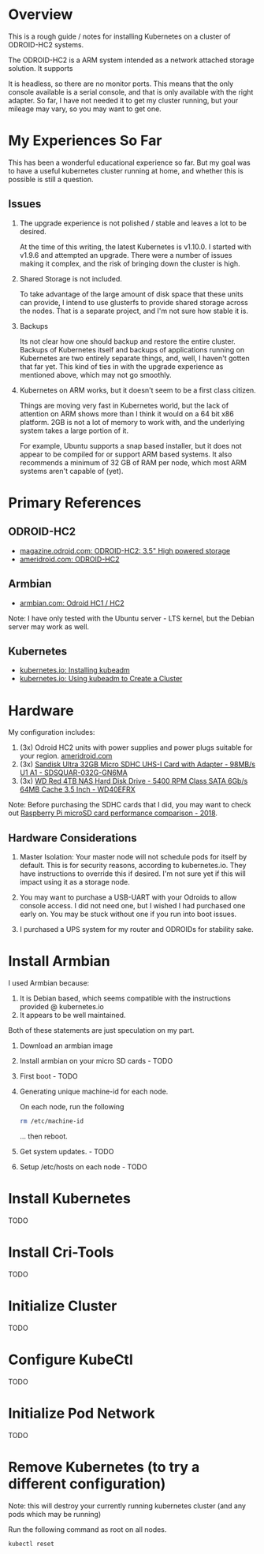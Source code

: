 # Overview

This is a rough guide / notes for installing Kubernetes on a cluster of ODROID-HC2 systems.

The ODROID-HC2 is a ARM system intended as a network attached storage solution.  It supports 

It is headless, so there are no monitor ports.  This means that the only console available is a serial console, and that is only available with the right adapter.  So far, I have not needed it to get my cluster running, but your mileage may vary, so you may want to get one.

# My Experiences So Far

This has been a wonderful educational experience so far.  But my goal was to have a useful kubernetes cluster running at home, and whether this is possible is still a question.

## Issues

1.  The upgrade experience is not polished / stable and leaves a lot to be desired.

	At the time of this writing, the latest Kubernetes is v1.10.0.  I started with v1.9.6 and attempted an upgrade.  There were a number of issues making it complex, and the risk of bringing down the cluster is high.

2.  Shared Storage is not included.

	To take advantage of the large amount of disk space that these units can provide, I intend to use glusterfs to provide shared storage across the nodes.  That is a separate project, and I'm not sure how stable it is.

3.  Backups

	Its not clear how one should backup and restore the entire cluster.  Backups of Kubernetes itself and backups of applications running on Kubernetes are two entirely separate things, and, well, I haven't gotten that far yet.  This kind of ties in with the upgrade experience as mentioned above, which may not go smoothly.

4.  Kubernetes on ARM works, but it doesn't seem to be a first class citizen.

	Things are moving very fast in Kubernetes world, but the lack of attention on ARM shows more than I think it would on a 64 bit x86 platform.  2GB is not a lot of memory to work with, and the underlying system takes a large portion of it.

	For example, Ubuntu supports a snap based installer, but it does not appear to be compiled for or support ARM based systems.  It also recommends a minimum of 32 GB of RAM per node, which most ARM systems aren't capable of (yet).

# Primary References

## ODROID-HC2

*  [magazine.odroid.com: ODROID-HC2: 3.5" High powered storage](https://magazine.odroid.com/article/odroid-hc2-3-5-high-powered-storage/)
*  [ameridroid.com: ODROID-HC2](https://ameridroid.com/products/odroid-hc2)

## Armbian

*  [armbian.com: Odroid HC1 / HC2](https://www.armbian.com/odroid-hc1/)

Note: I have only tested with the Ubuntu server - LTS kernel, but the Debian server may work as well.

## Kubernetes

*  [kubernetes.io: Installing kubeadm](https://kubernetes.io/docs/setup/independent/install-kubeadm/)
*  [kubernetes.io: Using kubeadm to Create a Cluster](https://kubernetes.io/docs/setup/independent/create-cluster-kubeadm/)

# Hardware

My configuration includes:

1. (3x) Odroid HC2 units with power supplies and power plugs suitable for your region. [ameridroid.com](https://ameridroid.com/products/odroid-hc2)
2. (3x) [Sandisk Ultra 32GB Micro SDHC UHS-I Card with Adapter - 98MB/s U1 A1 - SDSQUAR-032G-GN6MA](https://www.amazon.com/gp/product/B073JWXGNT/ref=oh_aui_detailpage_o06_s01?ie=UTF8&psc=1)
3. (3x) [WD Red 4TB NAS Hard Disk Drive - 5400 RPM Class SATA 6Gb/s 64MB Cache 3.5 Inch - WD40EFRX](https://www.newegg.com/Product/Product.aspx?Item=N82E16822236599)

Note: Before purchasing the SDHC cards that I did, you may want to check out [Raspberry Pi microSD card performance comparison - 2018](https://www.jeffgeerling.com/blog/2018/raspberry-pi-microsd-card-performance-comparison-2018).

## Hardware Considerations

1.  Master Isolation: Your master node will not schedule pods for itself by default.  This is for security reasons, according to kubernetes.io.  They have instructions to override this if desired.  I'm not sure yet if this will impact using it as a storage node.

2.  You may want to purchase a USB-UART with your Odroids to allow console access.  I did not need one, but I wished I had purchased one early on.  You may be stuck without one if you run into boot issues.

3.  I purchased a UPS system for my router and ODROIDs for stability sake.

# Install Armbian

I used Armbian because:
1.  It is Debian based, which seems compatible with the instructions provided @ kubernetes.io
2.  It appears to be well maintained.

Both of these statements are just speculation on my part.

1.  Download an armbian image
2.  Install armbian on your micro SD cards - TODO
3.  First boot - TODO
4.  Generating unique machine-id for each node.

	On each node, run the following

	```sh
	rm /etc/machine-id
	```

	... then reboot.

5.  Get system updates. - TODO

6.  Setup /etc/hosts on each node - TODO

# Install Kubernetes

TODO

# Install Cri-Tools

TODO

# Initialize Cluster

TODO

# Configure KubeCtl

TODO

# Initialize Pod Network

TODO

# Remove Kubernetes (to try a different configuration)

Note: this will destroy your currently running kubernetes cluster (and any pods which may be running)

Run the following command as root on all nodes.

```sh
kubectl reset
```
